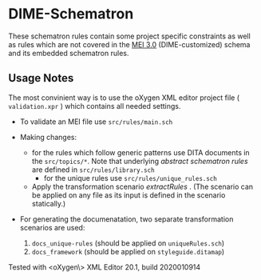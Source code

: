 # DIME-Schematron 

These schematron rules contain some project specific constraints as well as rules which are not covered in the [MEI 3.0](https://music-encoding.org/guidelines/v3/content/) (DIME-customized) schema and its embedded schematron rules. 

## Usage Notes
The most convinient way is to use the oXygen XML editor project file ( `validation.xpr` ) which contains all needed settings.

* To validate an MEI file use  `src/rules/main.sch` 
* Making changes:
  * for the rules which follow generic patterns use DITA documents in the `src/topics/*`. Note that underlying *abstract schematron rules* are defined in `src/rules/library.sch`
	* for the unique rules use `src/rules/unique_rules.sch`
  * Apply the transformation scenario _extractRules_ . (The scenario can be applied on any file as its input is defined in the scenario statically.)

* For generating the documenatation, two separate transformation scenarios are used:
  1. `docs_unique-rules`  (should be applied on `uniqueRules.sch`) 
  2. `docs_framework` (should be applied on `styleguide.ditamap`)
  
Tested with <oXygen\\> XML Editor 20.1, build 2020010914